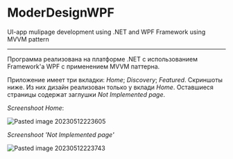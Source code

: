 # ModerDesignWPF
UI-app mulipage development using .NET and WPF Framework using MVVM pattern

---

Программа реализована на платформе .NET с использованием Framework'а WPF с применением MVVM паттерна.

Приложение имеет три вкладки: *Home*; *Discovery*; *Featured*. Скриншоты ниже. Из них дизайн реализован только у вклади *Home*. Оставшиеся страницы содержат заглушки *Not Implemented page*.

*Screenshoot Home*:

![Pasted image 20230512223605](https://github.com/rusanoph/ModerDesignWPF/assets/70108263/732fbd3b-8792-4ef3-abd0-39ee93dbcb70)


*Screenshoot 'Not Implemented page'*

![Pasted image 20230512223743](https://github.com/rusanoph/ModerDesignWPF/assets/70108263/6db6621a-9d46-41a4-a733-8bcdabc17d1c)
